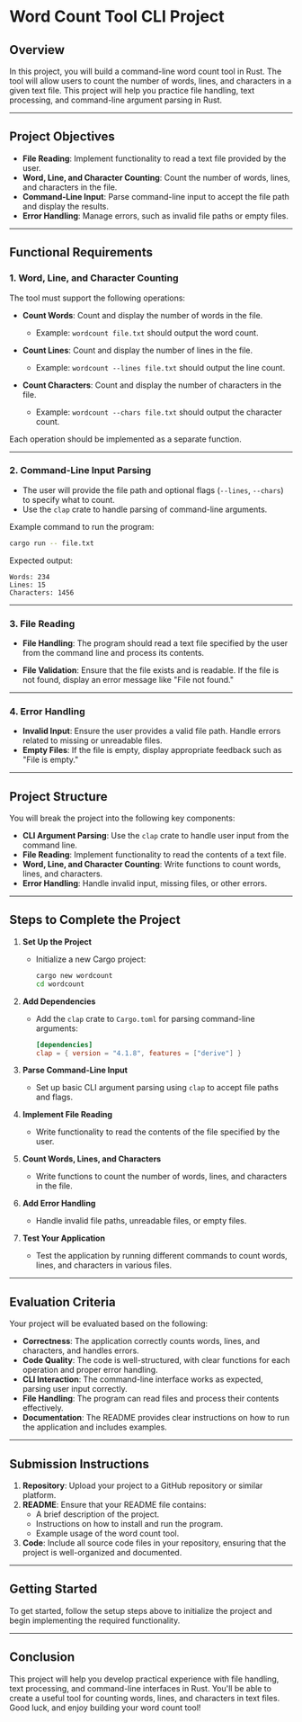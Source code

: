 # **Word Count Tool CLI Project**

## **Overview**

In this project, you will build a command-line word count tool in Rust. The tool will allow users to count the number of words, lines, and characters in a given text file. This project will help you practice file handling, text processing, and command-line argument parsing in Rust.

---

## **Project Objectives**

- **File Reading**: Implement functionality to read a text file provided by the user.
- **Word, Line, and Character Counting**: Count the number of words, lines, and characters in the file.
- **Command-Line Input**: Parse command-line input to accept the file path and display the results.
- **Error Handling**: Manage errors, such as invalid file paths or empty files.

---

## **Functional Requirements**

### **1. Word, Line, and Character Counting**

The tool must support the following operations:

- **Count Words**: Count and display the number of words in the file.
  - Example: `wordcount file.txt` should output the word count.
  
- **Count Lines**: Count and display the number of lines in the file.
  - Example: `wordcount --lines file.txt` should output the line count.
  
- **Count Characters**: Count and display the number of characters in the file.
  - Example: `wordcount --chars file.txt` should output the character count.

Each operation should be implemented as a separate function.

---

### **2. Command-Line Input Parsing**

- The user will provide the file path and optional flags (`--lines`, `--chars`) to specify what to count.
- Use the `clap` crate to handle parsing of command-line arguments.

Example command to run the program:

```bash
cargo run -- file.txt
```

Expected output:

```
Words: 234
Lines: 15
Characters: 1456
```

---

### **3. File Reading**

- **File Handling**: The program should read a text file specified by the user from the command line and process its contents.
  
- **File Validation**: Ensure that the file exists and is readable. If the file is not found, display an error message like "File not found."

---

### **4. Error Handling**

- **Invalid Input**: Ensure the user provides a valid file path. Handle errors related to missing or unreadable files.
- **Empty Files**: If the file is empty, display appropriate feedback such as "File is empty."

---

## **Project Structure**

You will break the project into the following key components:

- **CLI Argument Parsing**: Use the `clap` crate to handle user input from the command line.
- **File Reading**: Implement functionality to read the contents of a text file.
- **Word, Line, and Character Counting**: Write functions to count words, lines, and characters.
- **Error Handling**: Handle invalid input, missing files, or other errors.

---

## **Steps to Complete the Project**

1. **Set Up the Project**
   - Initialize a new Cargo project:
     ```bash
     cargo new wordcount
     cd wordcount
     ```

2. **Add Dependencies**
   - Add the `clap` crate to `Cargo.toml` for parsing command-line arguments:
     ```toml
     [dependencies]
     clap = { version = "4.1.8", features = ["derive"] }
     ```

3. **Parse Command-Line Input**
   - Set up basic CLI argument parsing using `clap` to accept file paths and flags.

4. **Implement File Reading**
   - Write functionality to read the contents of the file specified by the user.

5. **Count Words, Lines, and Characters**
   - Write functions to count the number of words, lines, and characters in the file.

6. **Add Error Handling**
   - Handle invalid file paths, unreadable files, or empty files.

7. **Test Your Application**
   - Test the application by running different commands to count words, lines, and characters in various files.

---

## **Evaluation Criteria**

Your project will be evaluated based on the following:

- **Correctness**: The application correctly counts words, lines, and characters, and handles errors.
- **Code Quality**: The code is well-structured, with clear functions for each operation and proper error handling.
- **CLI Interaction**: The command-line interface works as expected, parsing user input correctly.
- **File Handling**: The program can read files and process their contents effectively.
- **Documentation**: The README provides clear instructions on how to run the application and includes examples.

---

## **Submission Instructions**

1. **Repository**: Upload your project to a GitHub repository or similar platform.
2. **README**: Ensure that your README file contains:
   - A brief description of the project.
   - Instructions on how to install and run the program.
   - Example usage of the word count tool.
3. **Code**: Include all source code files in your repository, ensuring that the project is well-organized and documented.

---

## **Getting Started**

To get started, follow the setup steps above to initialize the project and begin implementing the required functionality.

---

## **Conclusion**

This project will help you develop practical experience with file handling, text processing, and command-line interfaces in Rust. You'll be able to create a useful tool for counting words, lines, and characters in text files. Good luck, and enjoy building your word count tool!

